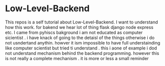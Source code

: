 # Low-Level-Backend
This repos is a self tutorial about Low-Level-Backend. I want to understand how this work. for bakend we hear lot of thing flask django node express etc. I came from pyhiscs bakground i am not educated as computer sicientist . i have knack of going to the detaisl of the things otherwise i do not usndertand anythin. howver it ism impossible to have full understainding like computer scientist but  tried ti understand . this i aone of example i dod not understand mechanism behind the backend programming. however this is not really a complete mechanism . it is more or less a small reminder 
